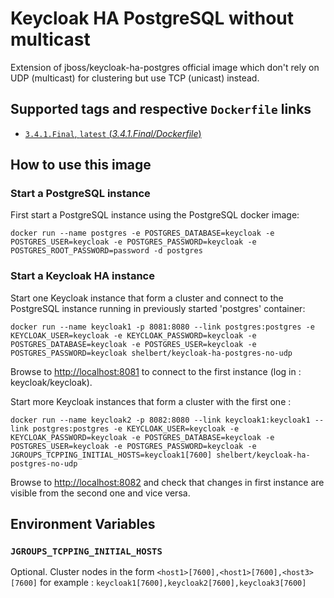 # Keycloak HA PostgreSQL without multicast

Extension of jboss/keycloak-ha-postgres official image which don't rely on UDP (multicast) for clustering but use TCP (unicast) instead.

## Supported tags and respective `Dockerfile` links

-	[`3.4.1.Final`, `latest` (*3.4.1.Final/Dockerfile*)](https://github.com/sebastien-helbert/keycloak-ha-postgres-unicast/blob/3.4.1.Final/Dockerfile)

## How to use this image

### Start a PostgreSQL instance

First start a PostgreSQL instance using the PostgreSQL docker image:

    docker run --name postgres -e POSTGRES_DATABASE=keycloak -e POSTGRES_USER=keycloak -e POSTGRES_PASSWORD=keycloak -e POSTGRES_ROOT_PASSWORD=password -d postgres

### Start a Keycloak HA instance

Start one Keycloak instance that form a cluster and connect to the PostgreSQL instance running in previously started 'postgres' container:

    docker run --name keycloak1 -p 8081:8080 --link postgres:postgres -e KEYCLOAK_USER=keycloak -e KEYCLOAK_PASSWORD=keycloak -e POSTGRES_DATABASE=keycloak -e POSTGRES_USER=keycloak -e POSTGRES_PASSWORD=keycloak shelbert/keycloak-ha-postgres-no-udp


Browse to [http://localhost:8081](http://localhost:8081) to connect to the first instance (log in : keycloak/keycloak).

Start more Keycloak instances that form a cluster with the first one :

    docker run --name keycloak2 -p 8082:8080 --link keycloak1:keycloak1 --link postgres:postgres -e KEYCLOAK_USER=keycloak -e KEYCLOAK_PASSWORD=keycloak -e POSTGRES_DATABASE=keycloak -e POSTGRES_USER=keycloak -e POSTGRES_PASSWORD=keycloak -e JGROUPS_TCPPING_INITIAL_HOSTS=keycloak1[7600] shelbert/keycloak-ha-postgres-no-udp


Browse to [http://localhost:8082](http://localhost:8082) and check that changes in first instance are visible from the second one and vice versa.


## Environment Variables

### `JGROUPS_TCPPING_INITIAL_HOSTS`

Optional. Cluster nodes in the form `<host1>[7600],<host1>[7600],<host3>[7600]` for example : `keycloak1[7600],keycloak2[7600],keycloak3[7600]`
